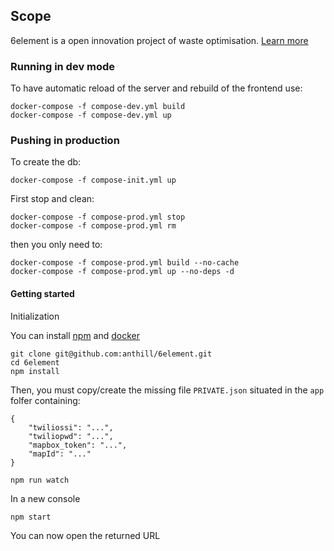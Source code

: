 ## Scope

6element is a open innovation project of waste optimisation.
[Learn more](http://ants.builders/pages/6element.html)

### Running in dev mode

To have automatic reload of the server and rebuild of the frontend use:
```
docker-compose -f compose-dev.yml build
docker-compose -f compose-dev.yml up
```

### Pushing in production

To create the db:

```
docker-compose -f compose-init.yml up
```
First stop and clean:

```
docker-compose -f compose-prod.yml stop
docker-compose -f compose-prod.yml rm
```

then you only need to:

```
docker-compose -f compose-prod.yml build --no-cache
docker-compose -f compose-prod.yml up --no-deps -d
```

#### Getting started

Initialization

You can install [npm](https://github.com/nodesource/distributions#install-nodejs) 
and [docker](https://docs.docker.com/installation/ubuntulinux/#installing-docker-on-ubuntu)


````
git clone git@github.com:anthill/6element.git
cd 6element
npm install
````

Then, you must copy/create the missing file `PRIVATE.json` situated in the `app` folfer containing:

````
{
    "twiliossi": "...",
    "twiliopwd": "...",
    "mapbox_token": "...",
    "mapId": "..."
}
````


````
npm run watch
````

In a new console

```
npm start
````

You can now open the returned URL



